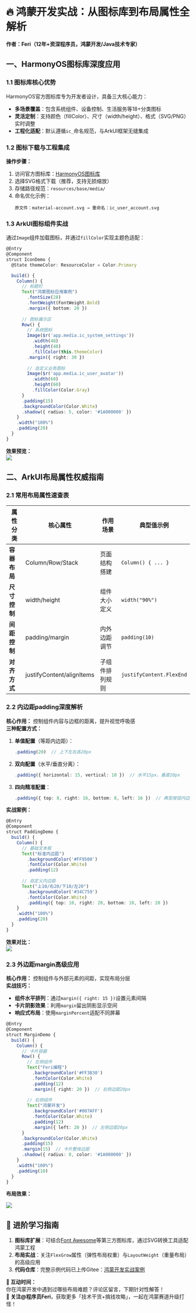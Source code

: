 # 🔥 鸿蒙开发实战：从图标库到布局属性全解析  
**作者：Feri（12年+资深程序员，鸿蒙开发/Java技术专家）**  


## 一、HarmonyOS图标库深度应用  
### 1.1 图标库核心优势  
HarmonyOS官方图标库专为开发者设计，具备三大核心能力：  
- **多场景覆盖**：包含系统组件、设备控制、生活服务等18+分类图标  
- **灵活定制**：支持颜色（fillColor）、尺寸（width/height）、格式（SVG/PNG）实时调整  
- **工程化适配**：默认遵循`ic_`命名规范，与ArkUI框架无缝集成  


### 1.2 图标下载与工程集成  
**操作步骤：**  
1. 访问官方图标库：[HarmonyOS图标库](https://developer.huawei.com/consumer/cn/design/harmonyos-icon/)  
2. 选择SVG格式下载（推荐，支持无损缩放）  
3. 存储路径规范：`resources/base/media/`  
4. 命名优化示例：  
   ```plaintext
   原文件：material-account.svg → 重命名：ic_user_account.svg
   ```  


### 1.3 ArkUI图标组件实战  
通过`Image`组件加载图标，并通过`fillColor`实现主题色适配：  
```typescript
@Entry
@Component
struct IconDemo {
  @State themeColor: ResourceColor = Color.Primary

  build() {
    Column() {
      // 标题栏
      Text("鸿蒙图标应用案例")
        .fontSize(28)
        .fontWeight(FontWeight.Bold)
        .margin({ bottom: 20 })
      
      // 图标展示区
      Row() {
        // 系统图标
        Image($r('app.media.ic_system_settings'))
          .width(48)
          .height(48)
          .fillColor(this.themeColor)
        .margin({ right: 30 })
        
        // 自定义业务图标
        Image($r('app.media.ic_user_avatar'))
          .width(60)
          .height(60)
          .fillColor(Color.Gray)
      }
      .padding(15)
      .backgroundColor(Color.White)
      .shadow({ radius: 5, color: '#1A000000' })
    }
    .width("100%")
    .padding(20)
  }
}
```  
**效果预览：**  
![](https://files.mdnice.com/user/85281/1873c850-ce73-40bf-b310-ed9073c9823c.png)  


## 二、ArkUI布局属性权威指南  
### 2.1 常用布局属性速查表  
| 属性分类       | 核心属性                  | 作用场景                     | 典型值示例               |  
|----------------|---------------------------|------------------------------|--------------------------|  
| **容器布局**   | Column/Row/Stack          | 页面结构搭建                 | `Column() { ... }`       |  
| **尺寸控制**   | width/height              | 组件大小定义                 | `width("90%")`           |  
| **间距控制**   | padding/margin            | 内外边距调节                 | `padding(10)`            |  
| **对齐方式**   | justifyContent/alignItems | 子组件排列规则               | `justifyContent.FlexEnd` |  


### 2.2 内边距padding深度解析  
**核心作用：** 控制组件内容与边框的距离，提升视觉呼吸感  
**三种配置方式：**  
1. **单值配置**（等距内边距）：  
   ```typescript
   .padding(20)  // 上下左右各20px
   ```  
2. **双向配置**（水平/垂直分离）：  
   ```typescript
   .padding({ horizontal: 15, vertical: 10 })  // 水平15px，垂直10px
   ```  
3. **四向精准配置**：  
   ```typescript
   .padding({ top: 8, right: 16, bottom: 8, left: 16 })  // 典型按钮内边距
   ```  
**实战案例：**  
```typescript
@Entry
@Component
struct PaddingDemo {
  build() {
    Column() {
      // 基础文本框
      Text("标准内边距")
        .backgroundColor('#FF9500')
        .fontColor(Color.White)
        .padding(12)
      
      // 自定义内边距
      Text("上10/右20/下10/左20")
        .backgroundColor('#34C759')
        .fontColor(Color.White)
        .padding({ top: 10, right: 20, bottom: 10, left: 20 })
    }
    .width("100%")
    .padding(20)
  }
}
```  
**效果对比：**  
![](https://files.mdnice.com/user/85281/67f3d065-e064-4a3c-9067-6a2bea070091.png)  


### 2.3 外边距margin高级应用  

**核心作用：** 控制组件与外部元素的间距，实现布局分层  
**实战技巧：**  
- **组件水平排列**：通过`margin({ right: 15 })`设置元素间隔  
- **卡片阴影效果**：利用`margin`留出阴影显示空间  
- **响应式布局**：使用`marginPercent`适配不同屏幕  

```typescript
@Entry
@Component
struct MarginDemo {
  build() {
    Column() {
      // 卡片容器
      Row() {
        // 左侧组件
        Text("Feri编程")
          .backgroundColor('#FF3B30')
          .fontColor(Color.White)
          .padding(12)
          .margin({ right: 20 })  // 右侧边距20px
        
        // 右侧组件
        Text("鸿蒙开发")
          .backgroundColor('#007AFF')
          .fontColor(Color.White)
          .padding(12)
          .margin({ left: 20 })  // 左侧边距20px
      }
      .backgroundColor(Color.White)
      .padding(15)
      .margin(15)  // 卡片整体边距
      .shadow({ radius: 8, color: '#1A000000' })
    }
    .width("100%")
    .padding(10)
  }
}
```  
**布局效果：**  

![](https://files.mdnice.com/user/85281/b94ddb6d-c008-4972-a2d2-cda7e93c7bef.png)


## 🚀 进阶学习指南  
1. **图标库扩展**：可结合[Font Awesome](https://fontawesome.com/)等第三方图标库，通过SVG转换工具适配鸿蒙工程  
2. **布局实战**：关注`FlexGrow`属性（弹性布局权重）与`LayoutWeight`（重量布局）的高级应用  
3. **代码仓库**：完整示例代码已上传Gitee：[鸿蒙开发实战案例](https://gitee.com/feri-harmonyos/demo)  


**💬 互动时间：**  
你在鸿蒙开发中遇到过哪些布局难题？评论区留言，下期针对性解答！  
**📌 关注@程序员Feri**，获取更多「技术干货+搞钱攻略」，一起在鸿蒙赛道升级打怪！
